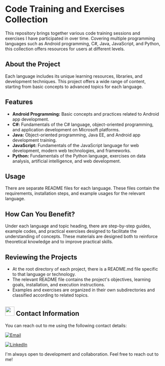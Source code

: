 # Code Training and Exercises Collection
This repository brings together various code training sessions and exercises I have participated in over time. Covering multiple programming languages such as Android programming, C#, Java, JavaScript, and Python, this collection offers resources for users at different levels.

## About the Project
Each language includes its unique learning resources, libraries, and development techniques. This project offers a wide range of content, starting from basic concepts to advanced topics for each language.

## Features
* **Android Programming:** Basic concepts and practices related to Android app development.
* **C#:** Fundamentals of the C# language, object-oriented programming, and application development on Microsoft platforms.
* **Java:** Object-oriented programming, Java EE, and Android app development training.
* **JavaScript:** Fundamentals of the JavaScript language for web development, modern web technologies, and frameworks.
* **Python:** Fundamentals of the Python language, exercises on data analysis, artificial intelligence, and web development.

## Usage
There are separate README files for each language. These files contain the requirements, installation steps, and example usages for the relevant language.

## How Can You Benefit?
Under each language and topic heading, there are step-by-step guides, example codes, and practical exercises designed to facilitate the understanding of concepts. These materials are designed both to reinforce theoretical knowledge and to improve practical skills.

## Reviewing the Projects
* At the root directory of each project, there is a README.md file specific to that language or technology.
* The relevant README file contains the project's objectives, learning goals, installation, and execution instructions.
* Examples and exercises are organized in their own subdirectories and classified according to related topics.

## <img src="https://user-images.githubusercontent.com/74038190/235294019-40007353-6219-4ec5-b661-b3c35136dd0b.gif" width="30" style="margin-bottom: -5px;"> Contact Information

You can reach out to me using the following contact details:

[![Email](https://img.shields.io/badge/Email-sinanozcelik%40yaani.com-brightgreen)](mailto:sinanozcelik@yaani.com)

[![LinkedIn](https://img.shields.io/badge/LinkedIn-sinan--ozcelik-blue)](https://www.linkedin.com/in/sinan-ozcelik/)

I'm always open to development and collaboration. Feel free to reach out to me!